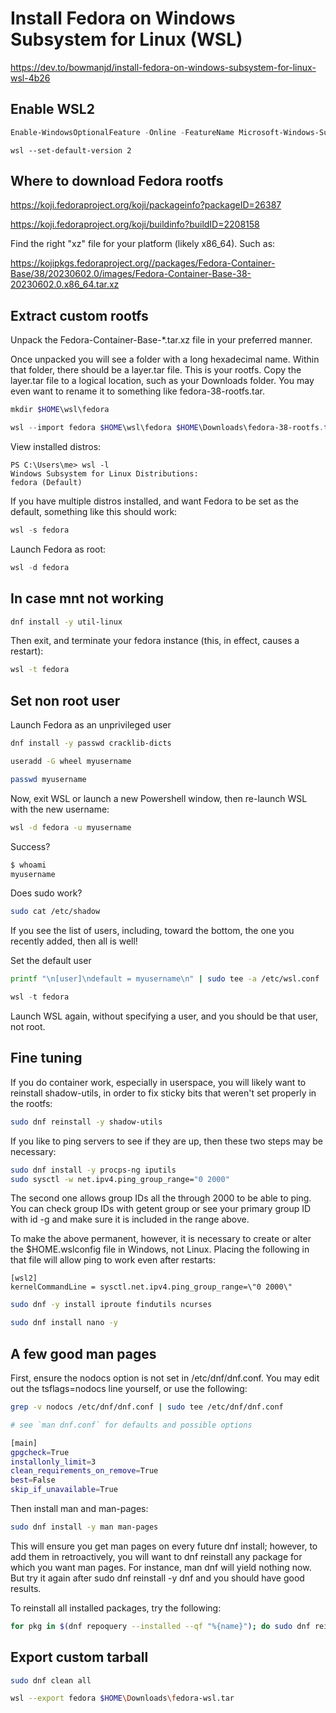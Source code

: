 # Install Fedora on Windows Subsystem for Linux (WSL)

https://dev.to/bowmanjd/install-fedora-on-windows-subsystem-for-linux-wsl-4b26


## Enable WSL2

```powershell
Enable-WindowsOptionalFeature -Online -FeatureName Microsoft-Windows-Subsystem-Linux,VirtualMachinePlatform -All
```

```poweshell
wsl --set-default-version 2
```

## Where to download Fedora rootfs 

https://koji.fedoraproject.org/koji/packageinfo?packageID=26387

https://koji.fedoraproject.org/koji/buildinfo?buildID=2208158


Find the right "xz" file for your platform (likely x86_64). Such as:


https://kojipkgs.fedoraproject.org//packages/Fedora-Container-Base/38/20230602.0/images/Fedora-Container-Base-38-20230602.0.x86_64.tar.xz


## Extract custom rootfs

Unpack the Fedora-Container-Base-*.tar.xz file in your preferred manner.

Once unpacked you will see a folder with a long hexadecimal name. Within that folder, there should be a layer.tar file. This is your rootfs. Copy the layer.tar file to a logical location, such as your Downloads folder. You may even want to rename it to something like fedora-38-rootfs.tar.

```powershell
mkdir $HOME\wsl\fedora
```

```powershell
wsl --import fedora $HOME\wsl\fedora $HOME\Downloads\fedora-38-rootfs.tar
```

View installed distros:

```poweshell
PS C:\Users\me> wsl -l
Windows Subsystem for Linux Distributions:
fedora (Default)
```

If you have multiple distros installed, and want Fedora to be set as the default, something like this should work:

```powershell
wsl -s fedora
```

Launch Fedora as root:

```powershell
wsl -d fedora
```


## In case mnt not working


```bash
dnf install -y util-linux
```

Then exit, and terminate your fedora instance (this, in effect, causes a restart):

```bash
wsl -t fedora
```


## Set non root user

Launch Fedora as an unprivileged user

```bash
dnf install -y passwd cracklib-dicts
```

```bash
useradd -G wheel myusername
```

```bash
passwd myusername
```

Now, exit WSL or launch a new Powershell window, then re-launch WSL with the new username:

```bash
wsl -d fedora -u myusername
```

Success?

```bash
$ whoami
myusername
```

Does sudo work?

```bash
sudo cat /etc/shadow
```

If you see the list of users, including, toward the bottom, the one you recently added, then all is well!

Set the default user


```bash
printf "\n[user]\ndefault = myusername\n" | sudo tee -a /etc/wsl.conf
```

```powershell
wsl -t fedora
```

Launch WSL again, without specifying a user, and you should be that user, not root.


## Fine tuning


If you do container work, especially in userspace, you will likely want to reinstall shadow-utils, in order to fix sticky bits that weren't set properly in the rootfs:


```bash
sudo dnf reinstall -y shadow-utils
```


If you like to ping servers to see if they are up, then these two steps may be necessary:

```bash
sudo dnf install -y procps-ng iputils
sudo sysctl -w net.ipv4.ping_group_range="0 2000"

```

The second one allows group IDs all the through 2000 to be able to ping. You can check group IDs with getent group or see your primary group ID with id -g and make sure it is included in the range above.

To make the above permanent, however, it is necessary to create or alter the $HOME\.wslconfig file in Windows, not Linux. Placing the following in that file will allow ping to work even after restarts:

```
[wsl2]
kernelCommandLine = sysctl.net.ipv4.ping_group_range=\"0 2000\"
```


```bash
sudo dnf -y install iproute findutils ncurses
````

```bash
sudo dnf install nano -y
```

## A few good man pages

First, ensure the nodocs option is not set in /etc/dnf/dnf.conf. You may edit out the tsflags=nodocs line yourself, or use the following:

```bash
grep -v nodocs /etc/dnf/dnf.conf | sudo tee /etc/dnf/dnf.conf

```


```bash
# see `man dnf.conf` for defaults and possible options

[main]
gpgcheck=True
installonly_limit=3
clean_requirements_on_remove=True
best=False
skip_if_unavailable=True
```

Then install man and man-pages:

```bash
sudo dnf install -y man man-pages
```

This will ensure you get man pages on every future dnf install; however, to add them in retroactively, you will want to dnf reinstall any package for which you want man pages. For instance, man dnf will yield nothing now. But try it again after sudo dnf reinstall -y dnf and you should have good results.

To reinstall all installed packages, try the following:

```bash
for pkg in $(dnf repoquery --installed --qf "%{name}"); do sudo dnf reinstall -qy $pkg; done
```


## Export custom tarball

```bash
sudo dnf clean all
```

```bash
wsl --export fedora $HOME\Downloads\fedora-wsl.tar
```





